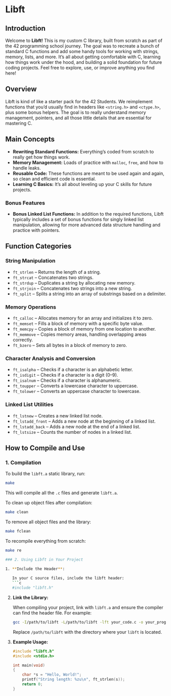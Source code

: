 # Libft

## Introduction

Welcome to **Libft!** This is my custom C library, built from scratch as part of the 42 programming school journey. The goal was to recreate a bunch of standard C functions and add some handy tools for working with strings, memory, lists, and more. It’s all about getting comfortable with C, learning how things work under the hood, and building a solid foundation for future coding projects. Feel free to explore, use, or improve anything you find here!

## Overview

Libft is kind of like a starter pack for the 42 Students. We reimplement functions that you’d usually find in headers like `<string.h>` and `<ctype.h>`, plus some bonus helpers. The goal is to really understand memory management, pointers, and all those little details that are essential for mastering C.

## Main Concepts

- **Rewriting Standard Functions:** Everything’s coded from scratch to really get how things work.
- **Memory Management:** Loads of practice with `malloc`, `free`, and how to handle leaks.
- **Reusable Code:** These functions are meant to be used again and again, so clean and efficient code is essential.
- **Learning C Basics:** It’s all about leveling up your C skills for future projects.

### Bonus Features

- **Bonus Linked List Functions:** In addition to the required functions, Libft typically includes a set of bonus functions for singly linked list manipulation, allowing for more advanced data structure handling and practice with pointers.

## Function Categories

### String Manipulation

- `ft_strlen` – Returns the length of a string.
- `ft_strcat` – Concatenates two strings.
- `ft_strdup` – Duplicates a string by allocating new memory.
- `ft_strjoin` – Concatenates two strings into a new string.
- `ft_split` – Splits a string into an array of substrings based on a delimiter.

### Memory Operations

- `ft_calloc` – Allocates memory for an array and initializes it to zero.
- `ft_memset` – Fills a block of memory with a specific byte value.
- `ft_memcpy` – Copies a block of memory from one location to another.
- `ft_memmove` – Copies memory areas, handling overlapping areas correctly.
- `ft_bzero` – Sets all bytes in a block of memory to zero.

### Character Analysis and Conversion

- `ft_isalpha` – Checks if a character is an alphabetic letter.
- `ft_isdigit` – Checks if a character is a digit (0–9).
- `ft_isalnum` – Checks if a character is alphanumeric.
- `ft_toupper` – Converts a lowercase character to uppercase.
- `ft_tolower` – Converts an uppercase character to lowercase.

### Linked List Utilities

- `ft_lstnew` – Creates a new linked list node.
- `ft_lstadd_front` – Adds a new node at the beginning of a linked list.
- `ft_lstadd_back` – Adds a new node at the end of a linked list.
- `ft_lstsize` – Counts the number of nodes in a linked list.

## How to Compile and Use

### 1. Compilation

To build the `libft.a` static library, run:

```bash
make
```

This will compile all the `.c` files and generate `libft.a`.

To clean up object files after compilation:

```bash
make clean
```

To remove all object files and the library:

```bash
make fclean
```

To recompile everything from scratch:

```bash
make re

### 2. Using Libft in Your Project

1. **Include the Header**:
   
   In your C source files, include the libft header:
   ```c
   #include "libft.h"
   ```

2. **Link the Library:**
   
   When compiling your project, link with `libft.a` and ensure the compiler can find the header file. For example:
   ```bash
   gcc -I/path/to/libft -L/path/to/libft -lft your_code.c -o your_program
   ```
   Replace `/path/to/libft` with the directory where your `libft` is located.

3. **Example Usage:**
   
   ```c
   #include "libft.h"
   #include <stdio.h>
   
   int main(void)
   {
       char *s = "Hello, World!";
       printf("String length: %zu\n", ft_strlen(s));
       return 0;
   }
   ```